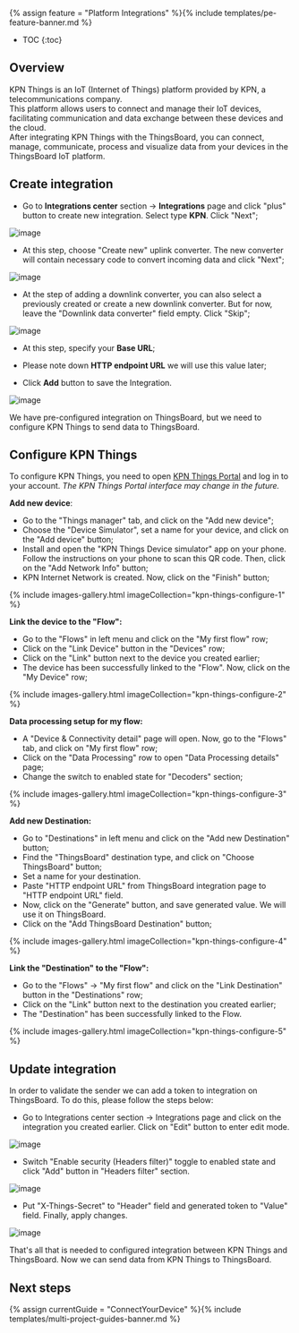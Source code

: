 {% assign feature = "Platform Integrations" %}{% include templates/pe-feature-banner.md %}

* TOC
{:toc}

## Overview

KPN Things is an IoT (Internet of Things) platform provided by KPN, a telecommunications company.  
This platform allows users to connect and manage their IoT devices, facilitating communication and data exchange between these devices and the cloud.  
After integrating KPN Things with the ThingsBoard, you can connect, manage, communicate, process and visualize data from your devices in the ThingsBoard IoT platform.

<object width="100%" style="max-width: max-content;" data="/images/user-guide/integrations/http-integration.svg"></object>

## Create integration

- Go to **Integrations center** section -> **Integrations** page and click "plus" button to create new integration. Select type **KPN**. Click "Next";

![image](/images/user-guide/integrations/kpn/kpn-add-integration-1-pe.png)

- At this step, choose "Create new" uplink converter. The new converter will contain necessary code to convert incoming data and click "Next";

![image](/images/user-guide/integrations/kpn/kpn-add-integration-2-pe.png)

- At the step of adding a downlink converter, you can also select a previously created or create a new downlink converter. But for now, leave the "Downlink data converter" field empty. Click "Skip";

![image](/images/user-guide/integrations/kpn/kpn-add-integration-3-pe.png)

- At this step, specify your **Base URL**;

- Please note down **HTTP endpoint URL** we will use this value later;

- Click **Add** button to save the Integration.

![image](/images/user-guide/integrations/kpn/kpn-add-integration-4-pe.png)

We have pre-configured integration on ThingsBoard, but we need to configure KPN Things to send data to ThingsBoard.

## Configure KPN Things

To configure KPN Things, you need to open [KPN Things Portal](https://portal.kpnthings.com/) and log in to your account.
*The KPN Things Portal interface may change in the future.*

**Add new device**:

- Go to the "Things manager" tab, and click on the "Add new device";
- Choose the "Device Simulator", set a name for your device, and click on the "Add device" button;
- Install and open the "KPN Things Device simulator" app on your phone. Follow the instructions on your phone to scan this QR code. Then, click on the "Add Network Info" button;
- KPN Internet Network is created. Now, click on the "Finish" button;
 
{% include images-gallery.html imageCollection="kpn-things-configure-1" %}

**Link the device to the "Flow":**

- Go to the "Flows" in left menu and click on the "My first flow" row;
- Click on the "Link Device" button in the "Devices" row;
- Click on the "Link" button next to the device you created earlier;
- The device has been successfully linked to the "Flow". Now, click on the "My Device" row;

{% include images-gallery.html imageCollection="kpn-things-configure-2" %}

**Data processing setup for my flow:**

- A "Device & Connectivity detail" page will open. Now, go to the "Flows" tab, and click on "My first flow" row;
- Click on the "Data Processing" row to open "Data Processing details" page;
- Change the switch to enabled state for "Decoders" section;

{% include images-gallery.html imageCollection="kpn-things-configure-3" %}

**Add new Destination:**

- Go to "Destinations" in left menu and click on the "Add new Destination" button;
- Find the "ThingsBoard" destination type, and click on "Choose ThingsBoard" button;
- Set a name for your destination. 
- Paste "HTTP endpoint URL" from ThingsBoard integration page to "HTTP endpoint URL" field. 
- Now, click on the "Generate" button, and save generated value. We will use it on ThingsBoard. 
- Click on the "Add ThingsBoard Destination" button;

{% include images-gallery.html imageCollection="kpn-things-configure-4" %}

**Link the "Destination" to the "Flow":**

- Go to the "Flows" -> "My first flow" and click on the "Link Destination" button in the "Destinations" row;
- Click on the "Link" button next to the destination you created earlier;
- The "Destination" has been successfully linked to the Flow.

{% include images-gallery.html imageCollection="kpn-things-configure-5" %}



## Update integration

In order to validate the sender we can add a token to integration on ThingsBoard. To do this, please follow the steps below:
- Go to Integrations center section -> Integrations page and click on the integration you created earlier. Click on "Edit" button to enter edit mode.

![image](/images/user-guide/integrations/kpn/kpn-add-integration-5-pe.png)

- Switch "Enable security (Headers filter)" toggle to enabled state and click "Add" button in "Headers filter" section.

![image](/images/user-guide/integrations/kpn/kpn-add-integration-6-pe.png)

- Put "X-Things-Secret" to "Header" field and generated token to "Value" field. Finally, apply changes.

![image](/images/user-guide/integrations/kpn/kpn-add-integration-7-pe.png)

That's all that is needed to configured integration between KPN Things and ThingsBoard. Now we can send data from KPN Things to ThingsBoard.

## Next steps

{% assign currentGuide = "ConnectYourDevice" %}{% include templates/multi-project-guides-banner.md %}
